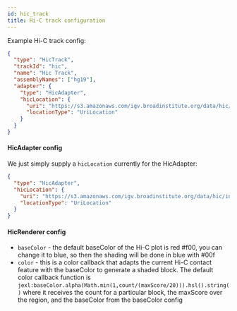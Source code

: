 ```yaml
---
id: hic_track
title: Hi-C track configuration
---
```


Example Hi-C track config:

```json
{
  "type": "HicTrack",
  "trackId": "hic",
  "name": "Hic Track",
  "assemblyNames": ["hg19"],
  "adapter": {
    "type": "HicAdapter",
    "hicLocation": {
      "uri": "https://s3.amazonaws.com/igv.broadinstitute.org/data/hic/intra_nofrag_30.hic",
      "locationType": "UriLocation"
    }
  }
}
```

#### HicAdapter config

We just simply supply a `hicLocation` currently for the HicAdapter:

```json
{
  "type": "HicAdapter",
  "hicLocation": {
    "uri": "https://s3.amazonaws.com/igv.broadinstitute.org/data/hic/intra_nofrag_30.hic",
    "locationType": "UriLocation"
  }
}
```

#### HicRenderer config

- `baseColor` - the default baseColor of the Hi-C plot is red #f00, you can
  change it to blue, so then the shading will be done in blue with #00f
- `color` - this is a color callback that adapts the current Hi-C contact
  feature with the baseColor to generate a shaded block. The default color
  callback function is
  `jexl:baseColor.alpha(Math.min(1,count/(maxScore/20))).hsl().string()` where
  it receives the count for a particular block, the maxScore over the region,
  and the baseColor from the baseColor config
